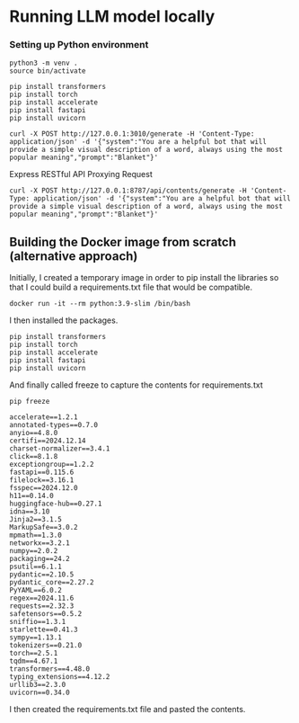 # Running LLM model locally

### Setting up Python environment

```shell
python3 -m venv .  
source bin/activate
```


```shell
pip install transformers
pip install torch
pip install accelerate
pip install fastapi
pip install uvicorn
```

```shell
curl -X POST http://127.0.0.1:3010/generate -H 'Content-Type: application/json' -d '{"system":"You are a helpful bot that will provide a simple visual description of a word, always using the most popular meaning","prompt":"Blanket"}'
```
Express RESTful API Proxying Request
```shell
curl -X POST http://127.0.0.1:8787/api/contents/generate -H 'Content-Type: application/json' -d '{"system":"You are a helpful bot that will provide a simple visual description of a word, always using the most popular meaning","prompt":"Blanket"}'
```



## Building the Docker image from scratch (alternative approach)

Initially, I created a temporary image in order to pip install the libraries so that I could build a requirements.txt file that would be compatible.

```shell
docker run -it --rm python:3.9-slim /bin/bash
```

I then installed the packages.
```shell
pip install transformers
pip install torch
pip install accelerate
pip install fastapi
pip install uvicorn
```

And finally called freeze to capture the contents for requirements.txt
```shell
pip freeze

accelerate==1.2.1
annotated-types==0.7.0
anyio==4.8.0
certifi==2024.12.14
charset-normalizer==3.4.1
click==8.1.8
exceptiongroup==1.2.2
fastapi==0.115.6
filelock==3.16.1
fsspec==2024.12.0
h11==0.14.0
huggingface-hub==0.27.1
idna==3.10
Jinja2==3.1.5
MarkupSafe==3.0.2
mpmath==1.3.0
networkx==3.2.1
numpy==2.0.2
packaging==24.2
psutil==6.1.1
pydantic==2.10.5
pydantic_core==2.27.2
PyYAML==6.0.2
regex==2024.11.6
requests==2.32.3
safetensors==0.5.2
sniffio==1.3.1
starlette==0.41.3
sympy==1.13.1
tokenizers==0.21.0
torch==2.5.1
tqdm==4.67.1
transformers==4.48.0
typing_extensions==4.12.2
urllib3==2.3.0
uvicorn==0.34.0
```

I then created the requirements.txt file and pasted the contents.